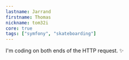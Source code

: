 ```yaml
---
lastname: Jarrand
firstname: Thomas
nickname: tom32i
core: true
tags: ["symfony", "skateboarding"]
---
```


I'm coding on both ends of the HTTP request. ✨
